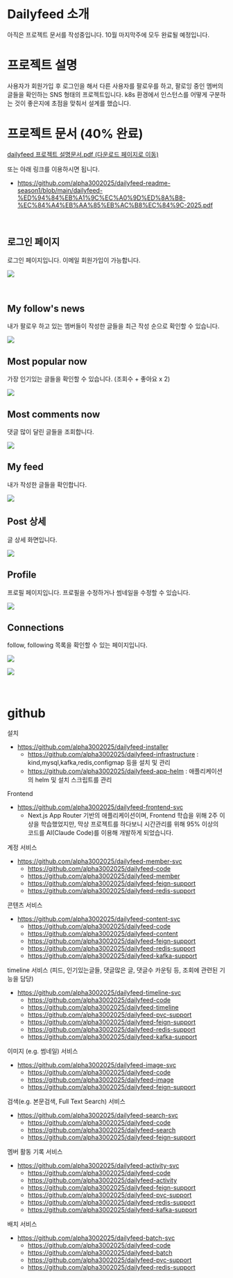 # Dailyfeed 소개
아직은 프로젝트 문서를 작성중입니다. 10월 마지막주에 모두 완료될 예정입니다.

# 프로젝트 설명
사용자가 회원가입 후 로그인을 해서 다른 사용자를 팔로우를 하고, 팔로잉 중인 멤버의 글들을 확인하는 SNS 형태의 프로젝트입니다. k8s 환경에서 인스턴스를 어떻게 구분하는 것이 좋은지에 초점을 맞춰서 설계를 했습니다.<br/>

# 프로젝트 문서 (40% 완료)
[dailyfeed 프로젝트 설명문서.pdf (다운로드 페이지로 이동)](./dailyfeed-프로젝트-설명문서-2025.pdf) 

또는 아래 링크를 이용하시면 됩니다.
- https://github.com/alpha3002025/dailyfeed-readme-season1/blob/main/dailyfeed-%ED%94%84%EB%A1%9C%EC%A0%9D%ED%8A%B8-%EC%84%A4%EB%AA%85%EB%AC%B8%EC%84%9C-2025.pdf

<br/>

## 로그인 페이지

로그인 페이지입니다. 이메일 회원가입이 가능합니다.

![](./img/readme/documentation/login.png)
<br/>


<br/>

## My follow's news

내가 팔로우 하고 있는 멤버들이 작성한 글들을 최근 작성 순으로 확인할 수 있습니다.

![](./img/readme/documentation/1-my-follows-news.png)
<br/>



## Most popular now

가장 인기있는 글들을 확인할 수 있습니다. (조회수 + 좋아요 x 2)

![](./img/readme/documentation/2-most-popular-now.png)
<br/>



## Most comments now

댓글 많이 달린 글들을 조회합니다.

![](./img/readme/documentation/3-most-comments-now.png)
<br/>



## My feed

내가 작성한 글들을 확인합니다.

![](./img/readme/documentation/4-my-feed.png)
<br/>

## Post 상세

글 상세 화면입니다.

![](./img/readme/documentation/7-post-detail.png)
<br/>

## Profile

프로필 페이지입니다. 프로필을 수정하거나 썸네일을 수정할 수 있습니다.

![](./img/readme/documentation/5-profile.png)
<br/>

## Connections

follow, following 목록을 확인할 수 있는 페이지입니다.

![](./img/readme/documentation/6-connections-1.png)
<br/>

![](./img/readme/documentation/6-connections-2.png)
<br/>


<br/>



# github

설치
- https://github.com/alpha3002025/dailyfeed-installer
  - https://github.com/alpha3002025/dailyfeed-infrastructure : kind,mysql,kafka,redis,configmap 등을 설치 및 관리
  - https://github.com/alpha3002025/dailyfeed-app-helm : 애플리케이션의 helm 및 설치 스크립트를 관리





Frontend

- https://github.com/alpha3002025/dailyfeed-frontend-svc
  - Next.js App Router 기반의 애플리케이션이며, Frontend 학습을 위해 2주 이상을 학습했었지만, 막상 프로젝트를 하다보니 시간관리를 위해 95% 이상의 코드를 AI(Claude Code)를 이용해 개발하게 되었습니다.





계정 서비스

- https://github.com/alpha3002025/dailyfeed-member-svc
  - https://github.com/alpha3002025/dailyfeed-code
  - https://github.com/alpha3002025/dailyfeed-member
  - https://github.com/alpha3002025/dailyfeed-feign-support
  - https://github.com/alpha3002025/dailyfeed-redis-support





콘텐츠 서비스

- https://github.com/alpha3002025/dailyfeed-content-svc
  - https://github.com/alpha3002025/dailyfeed-code
  - https://github.com/alpha3002025/dailyfeed-content
  - https://github.com/alpha3002025/dailyfeed-feign-support
  - https://github.com/alpha3002025/dailyfeed-redis-support
  - https://github.com/alpha3002025/dailyfeed-kafka-support





timeline 서비스 (피드, 인기있는글들, 댓글많은 글, 댓글수 카운팅 등, 조회에 관련된 기능을 담당)

- https://github.com/alpha3002025/dailyfeed-timeline-svc
  - https://github.com/alpha3002025/dailyfeed-code
  - https://github.com/alpha3002025/dailyfeed-timeline
  - https://github.com/alpha3002025/dailyfeed-pvc-support
  - https://github.com/alpha3002025/dailyfeed-feign-support
  - https://github.com/alpha3002025/dailyfeed-redis-support
  - https://github.com/alpha3002025/dailyfeed-kafka-support





이미지 (e.g. 썸네일) 서비스

- https://github.com/alpha3002025/dailyfeed-image-svc
  - https://github.com/alpha3002025/dailyfeed-code
  - https://github.com/alpha3002025/dailyfeed-image
  - https://github.com/alpha3002025/dailyfeed-feign-support





검색(e.g. 본문검색, Full Text Search) 서비스

- https://github.com/alpha3002025/dailyfeed-search-svc
  - https://github.com/alpha3002025/dailyfeed-code
  - https://github.com/alpha3002025/dailyfeed-search
  - https://github.com/alpha3002025/dailyfeed-feign-support





멤버 활동 기록 서비스

- https://github.com/alpha3002025/dailyfeed-activity-svc
  - https://github.com/alpha3002025/dailyfeed-code
  - https://github.com/alpha3002025/dailyfeed-activity
  - https://github.com/alpha3002025/dailyfeed-feign-support
  - https://github.com/alpha3002025/dailyfeed-pvc-support
  - https://github.com/alpha3002025/dailyfeed-redis-support
  - https://github.com/alpha3002025/dailyfeed-kafka-support





배치 서비스

- https://github.com/alpha3002025/dailyfeed-batch-svc
  - https://github.com/alpha3002025/dailyfeed-code
  - https://github.com/alpha3002025/dailyfeed-batch
  - https://github.com/alpha3002025/dailyfeed-pvc-support
  - https://github.com/alpha3002025/dailyfeed-redis-support

